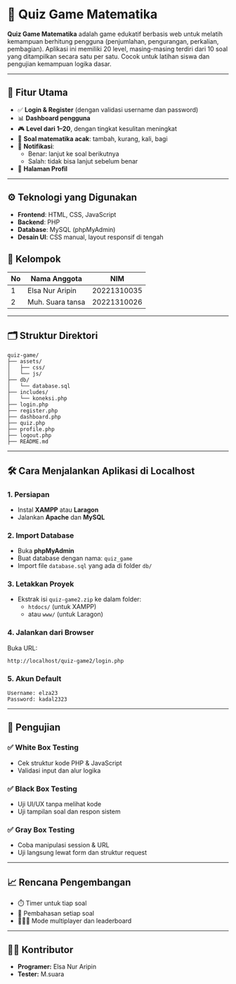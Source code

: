 # 🧠 Quiz Game Matematika
**Quiz Game Matematika** adalah game edukatif berbasis web untuk melatih kemampuan berhitung pengguna (penjumlahan, pengurangan, perkalian, pembagian). Aplikasi ini memiliki 20 level, masing-masing terdiri dari 10 soal yang ditampilkan secara satu per satu. Cocok untuk latihan siswa dan pengujian kemampuan logika dasar.

---

## 📌 Fitur Utama

- ✅ **Login & Register** (dengan validasi username dan password)
- 📊 **Dashboard pengguna**
- 🎮 **Level dari 1–20**, dengan tingkat kesulitan meningkat
- 🔢 **Soal matematika acak**: tambah, kurang, kali, bagi
- 🔔 **Notifikasi**:
  - Benar: lanjut ke soal berikutnya
  - Salah: tidak bisa lanjut sebelum benar
- 👤 **Halaman Profil**
---

## ⚙️ Teknologi yang Digunakan

- **Frontend**: HTML, CSS, JavaScript
- **Backend**: PHP
- **Database**: MySQL (phpMyAdmin)
- **Desain UI**: CSS manual, layout responsif di tengah

## 👥 Kelompok
| No | Nama Anggota       | NIM         | 
|----|--------------------|-------------|
| 1  | Elsa Nur Aripin       | 20221310035  | 
| 2  | Muh. Suara tansa      | 20221310026       | 

---

## 🗂️ Struktur Direktori

```
quiz-game/
├── assets/
│   ├── css/
│   └── js/
├── db/
│   └── database.sql
├── includes/
│   └── koneksi.php
├── login.php
├── register.php
├── dashboard.php
├── quiz.php
├── profile.php
├── logout.php
├── README.md
```

---

## 🛠️ Cara Menjalankan Aplikasi di Localhost

### 1. Persiapan
- Instal **XAMPP** atau **Laragon**
- Jalankan **Apache** dan **MySQL**

### 2. Import Database
- Buka **phpMyAdmin**
- Buat database dengan nama: `quiz_game`
- Import file `database.sql` yang ada di folder `db/`

### 3. Letakkan Proyek
- Ekstrak isi `quiz-game2.zip` ke dalam folder:
  - `htdocs/` (untuk XAMPP)
  - atau `www/` (untuk Laragon)

### 4. Jalankan dari Browser
Buka URL:
```
http://localhost/quiz-game2/login.php
```

### 5. Akun Default
```
Username: elza23
Password: kadal2323
```

---

## 🧪 Pengujian

### ✅ White Box Testing
- Cek struktur kode PHP & JavaScript
- Validasi input dan alur logika

### ✅ Black Box Testing
- Uji UI/UX tanpa melihat kode
- Uji tampilan soal dan respon sistem

### ✅ Gray Box Testing
- Coba manipulasi session & URL
- Uji langsung lewat form dan struktur request

---

## 📈 Rencana Pengembangan

- ⏱️ Timer untuk tiap soal
- 🧾 Pembahasan setiap soal
- 🧑‍🤝‍🧑 Mode multiplayer dan leaderboard

---

## 🧑‍💻 Kontributor

- **Programer:** Elsa Nur Aripin
- **Tester:** M.suara
